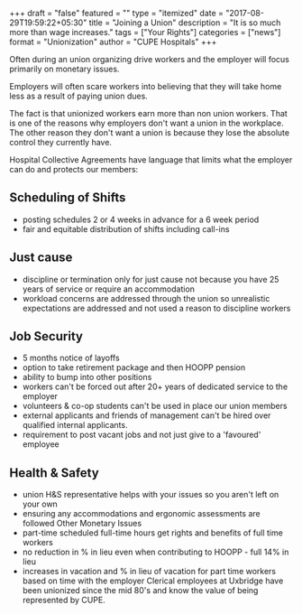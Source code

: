 +++ 
draft = "false"
featured = ""
type = "itemized"
date = "2017-08-29T19:59:22+05:30" 
title = "Joining a Union" 
description = "It is so much more than wage increases."
tags = ["Your Rights"]
categories = ["news"]
format = "Unionization"
author = "CUPE Hospitals"
+++

Often during an union organizing drive workers and the employer will focus primarily on monetary issues.

Employers will often scare workers into believing that they will take home less as a result of paying union dues.

The fact is that unionized workers earn more than non union workers. That is one of the reasons why employers don't want a union in the workplace. The other reason they don't want a union is because they lose the absolute control they currently have.

Hospital Collective Agreements have language that limits what the employer can do and protects our members:

## Scheduling of Shifts

- posting schedules 2 or 4 weeks in advance for a 6 week period
- fair and equitable distribution of shifts including call-ins

## Just cause

- discipline or termination only for just cause not because you have 25 years of service or require an accommodation
- workload concerns are addressed through the union so unrealistic expectations are addressed and not used a reason to discipline workers

## Job Security

- 5 months notice of layoffs
- option to take retirement package and then HOOPP pension
- ability to bump into other positions
- workers can't be forced out after 20+ years of dedicated service to the employer
- volunteers & co-op students can't be used in place our union members
- external applicants and friends of management can't be hired over qualified internal applicants.
- requirement to post vacant jobs and not just give to a 'favoured' employee

## Health & Safety

- union H&S representative helps with your issues so you aren't left on your own
- ensuring any accommodations and ergonomic assessments are followed Other Monetary Issues
- part-time scheduled full-time hours get rights and benefits of full time workers
- no reduction in % in lieu even when contributing to HOOPP - full 14% in lieu
- increases in vacation and % in lieu of vacation for part time workers based on time with the employer Clerical employees at Uxbridge have been unionized since the mid 80's and know the value of being represented by CUPE. 
